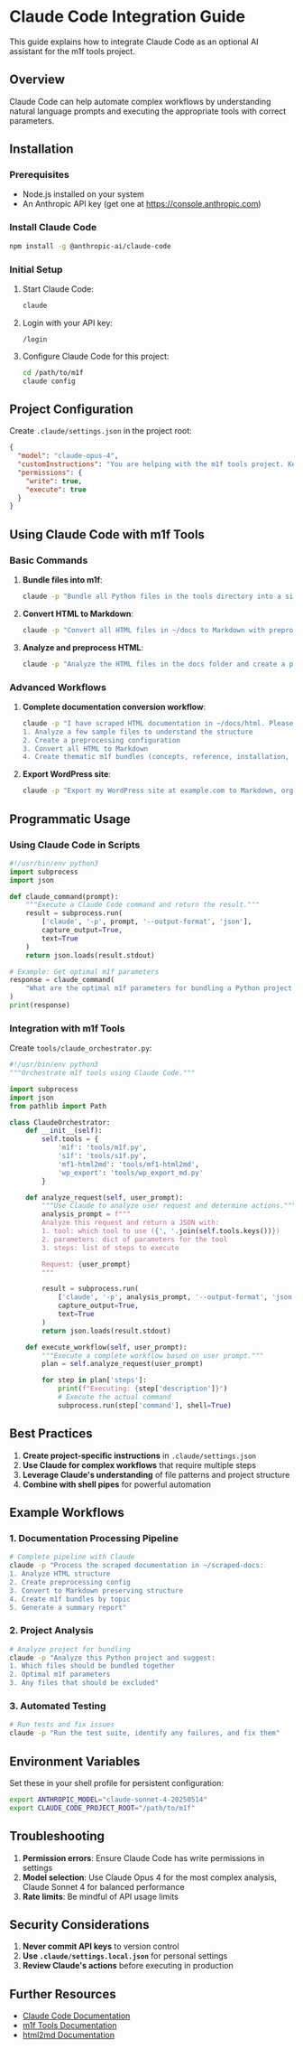 # Claude Code Integration Guide

This guide explains how to integrate Claude Code as an optional AI assistant for
the m1f tools project.

## Overview

Claude Code can help automate complex workflows by understanding natural
language prompts and executing the appropriate tools with correct parameters.

## Installation

### Prerequisites

- Node.js installed on your system
- An Anthropic API key (get one at https://console.anthropic.com)

### Install Claude Code

```bash
npm install -g @anthropic-ai/claude-code
```

### Initial Setup

1. Start Claude Code:

   ```bash
   claude
   ```

2. Login with your API key:

   ```
   /login
   ```

3. Configure Claude Code for this project:
   ```bash
   cd /path/to/m1f
   claude config
   ```

## Project Configuration

Create `.claude/settings.json` in the project root:

```json
{
  "model": "claude-opus-4",
  "customInstructions": "You are helping with the m1f tools project. Key tools available: m1f.py (file bundler), s1f.py (file splitter), mf1-html2md (HTML to Markdown converter), wp_export_md.py (WordPress exporter).",
  "permissions": {
    "write": true,
    "execute": true
  }
}
```

## Using Claude Code with m1f Tools

### Basic Commands

1. **Bundle files into m1f**:

   ```bash
   claude -p "Bundle all Python files in the tools directory into a single m1f file"
   ```

2. **Convert HTML to Markdown**:

   ```bash
   claude -p "Convert all HTML files in ~/docs to Markdown with preprocessing"
   ```

3. **Analyze and preprocess HTML**:
   ```bash
   claude -p "Analyze the HTML files in the docs folder and create a preprocessing config"
   ```

### Advanced Workflows

1. **Complete documentation conversion workflow**:

   ```bash
   claude -p "I have scraped HTML documentation in ~/docs/html. Please:
   1. Analyze a few sample files to understand the structure
   2. Create a preprocessing configuration
   3. Convert all HTML to Markdown
   4. Create thematic m1f bundles (concepts, reference, installation, etc.)"
   ```

2. **Export WordPress site**:
   ```bash
   claude -p "Export my WordPress site at example.com to Markdown, organizing by categories"
   ```

## Programmatic Usage

### Using Claude Code in Scripts

```python
#!/usr/bin/env python3
import subprocess
import json

def claude_command(prompt):
    """Execute a Claude Code command and return the result."""
    result = subprocess.run(
        ['claude', '-p', prompt, '--output-format', 'json'],
        capture_output=True,
        text=True
    )
    return json.loads(result.stdout)

# Example: Get optimal m1f parameters
response = claude_command(
    "What are the optimal m1f parameters for bundling a Python project with tests?"
)
print(response)
```

### Integration with m1f Tools

Create `tools/claude_orchestrator.py`:

```python
#!/usr/bin/env python3
"""Orchestrate m1f tools using Claude Code."""

import subprocess
import json
from pathlib import Path

class ClaudeOrchestrator:
    def __init__(self):
        self.tools = {
            'm1f': 'tools/m1f.py',
            's1f': 'tools/s1f.py',
            'mf1-html2md': 'tools/mf1-html2md',
            'wp_export': 'tools/wp_export_md.py'
        }

    def analyze_request(self, user_prompt):
        """Use Claude to analyze user request and determine actions."""
        analysis_prompt = f"""
        Analyze this request and return a JSON with:
        1. tool: which tool to use ({', '.join(self.tools.keys())})
        2. parameters: dict of parameters for the tool
        3. steps: list of steps to execute

        Request: {user_prompt}
        """

        result = subprocess.run(
            ['claude', '-p', analysis_prompt, '--output-format', 'json'],
            capture_output=True,
            text=True
        )
        return json.loads(result.stdout)

    def execute_workflow(self, user_prompt):
        """Execute a complete workflow based on user prompt."""
        plan = self.analyze_request(user_prompt)

        for step in plan['steps']:
            print(f"Executing: {step['description']}")
            # Execute the actual command
            subprocess.run(step['command'], shell=True)
```

## Best Practices

1. **Create project-specific instructions** in `.claude/settings.json`
2. **Use Claude for complex workflows** that require multiple steps
3. **Leverage Claude's understanding** of file patterns and project structure
4. **Combine with shell pipes** for powerful automation

## Example Workflows

### 1. Documentation Processing Pipeline

```bash
# Complete pipeline with Claude
claude -p "Process the scraped documentation in ~/scraped-docs:
1. Analyze HTML structure
2. Create preprocessing config
3. Convert to Markdown preserving structure
4. Create m1f bundles by topic
5. Generate a summary report"
```

### 2. Project Analysis

```bash
# Analyze project for bundling
claude -p "Analyze this Python project and suggest:
1. Which files should be bundled together
2. Optimal m1f parameters
3. Any files that should be excluded"
```

### 3. Automated Testing

```bash
# Run tests and fix issues
claude -p "Run the test suite, identify any failures, and fix them"
```

## Environment Variables

Set these in your shell profile for persistent configuration:

```bash
export ANTHROPIC_MODEL="claude-sonnet-4-20250514"
export CLAUDE_CODE_PROJECT_ROOT="/path/to/m1f"
```

## Troubleshooting

1. **Permission errors**: Ensure Claude Code has write permissions in settings
2. **Model selection**: Use Claude Opus 4 for the most complex analysis, Claude
   Sonnet 4 for balanced performance
3. **Rate limits**: Be mindful of API usage limits

## Security Considerations

1. **Never commit API keys** to version control
2. **Use `.claude/settings.local.json`** for personal settings
3. **Review Claude's actions** before executing in production

## Further Resources

- [Claude Code Documentation](https://docs.anthropic.com/en/docs/claude-code)
- [m1f Tools Documentation](00_m1f.md)
- [html2md Documentation](../03_html2md/30_html2md.md)
